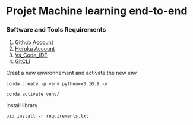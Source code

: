 # Projet Machine learning end-to-end




### Software and Tools Requirements

1. [Github Account](https://github.com/)
2. [Heroku Account](https://heroku.com/)
3. [Vs_Code_IDE](https://code.visualstudio.com/)
4. [GitCLI](https://git-scm.com/downloads)

Creat a new environnement and activate the new env
```
conda create -p venv python==3.10.9 -y

conda activate venv/
```
Install library
```
pip install -r requirements.txt
```
